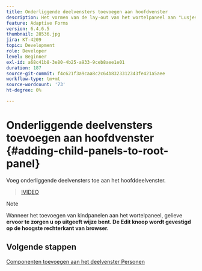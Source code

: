 ```yaml
---
title: Onderliggende deelvensters toevoegen aan hoofdvenster
description: Het vormen van de lay-out van het wortelpaneel aan "Lusjes op Linker"en voeg kindpanelen aan het wortelpaneel toe.
feature: Adaptive Forms
version: 6.4,6.5
thumbnail: 28536.jpg
jira: KT-4209
topic: Development
role: Developer
level: Beginner
exl-id: a68c41b8-3e80-4b25-a933-9ceb8aee1e01
duration: 187
source-git-commit: f4c621f3a9caa8c2c64b8323312343fe421a5aee
workflow-type: tm+mt
source-wordcount: '73'
ht-degree: 0%

---
```


# Onderliggende deelvensters toevoegen aan hoofdvenster {#adding-child-panels-to-root-panel}

Voeg onderliggende deelvensters toe aan het hoofddeelvenster.


>[!VIDEO](https://video.tv.adobe.com/v/28536?quality=12&learn=on)

>[!NOTE]
>Wanneer het toevoegen van kindpanelen aan het wortelpaneel, gelieve **ervoor te zorgen u op uitgeeft wijze bent. De Edit knoop wordt gevestigd op de hoogste rechterkant van browser.**

## Volgende stappen

[Componenten toevoegen aan het deelvenster Personen](./adding-components-to-people-panel.md)
